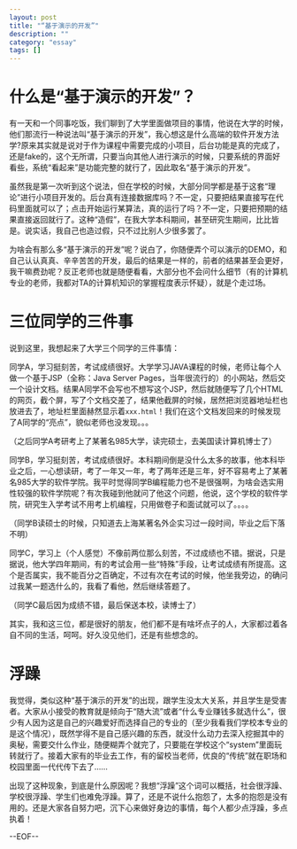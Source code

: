 ```yaml
---
layout: post
title: "“基于演示的开发”"
description: ""
category: "essay"
tags: []
---
```


什么是“基于演示的开发”？
========================

有一天和一个同事吃饭，我们聊到了大学里面做项目的事情，他说在大学的时候，他们那流行一种说法叫“基于演示的开发”，我心想这是什么高端的软件开发方法学?原来其实就是说对于作为课程中需要完成的小项目，后台功能是真的完成了，还是fake的，这个无所谓，只要当向其他人进行演示的时候，只要系统的界面好看些，系统“看起来”是功能完整的就行了，因此取名“基于演示的开发”。

虽然我是第一次听到这个说法，但在学校的时候，大部分同学都是基于这套“理论”进行小项目开发的。后台真有连接数据库吗？不一定，只要把结果直接写在代码里面就可以了；点击开始运行某算法，真的运行了吗？不一定，只要把预期的结果直接返回就行了。这种“造假”，在我大学本科期间，甚至研究生期间，比比皆是。说实话，我自己也造过假，只不过比别人少很多罢了。

 为啥会有那么多“基于演示的开发”呢？说白了，你随便弄个可以演示的DEMO，和自己认认真真、辛辛苦苦的开发，最后的结果是一样的，前者的结果甚至会更好，我干嘛费劲呢？反正老师也就是随便看看，大部分也不会问什么细节（有的计算机专业的老师，我都对TA的计算机知识的掌握程度表示怀疑），就是个走过场。

三位同学的三件事
=================

说到这里，我想起来了大学三个同学的三件事情：

同学A，学习挺刻苦，考试成绩很好。大学学习JAVA课程的时候，老师让每个人做一个基于JSP（全称：Java Server Pages，当年很流行的）的小网站，然后交一个设计文档。结果A同学不会写也不想写这个JSP，然后就随便写了几个HTML的网页，截个屏，写了个文档交差了，结果他截屏的时候，居然把浏览器地址栏也放进去了，地址栏里面赫然显示着`xxx.html`！我们在这个文档发回来的时候发现了A同学的“亮点”，貌似老师也没发现。。。

（之后同学A考研考上了某著名985大学，读完硕士，去美国读计算机博士了）

同学B，学习挺刻苦，考试成绩很好。本科期间倒是没什么太多的故事，他本科毕业之后，一心想读研，考了一年又一年，考了两年还是三年，好不容易考上了某著名985大学的软件学院。我平时觉得同学B编程能力也不是很强啊，为啥会选实用性较强的软件学院呢？有次我碰到他就问了他这个问题，他说，这个学校的软件学院，研究生入学考试不用考上机编程，只用做卷子和面试就可以了。。。。

（同学B读硕士的时候，只知道去上海某著名外企实习过一段时间，毕业之后下落不明）

同学C，学习上（个人感觉）不像前两位那么刻苦，不过成绩也不错。据说，只是据说，他大学四年期间，有的考试会用一些“特殊”手段，让考试成绩有所提高。这个是否属实，我不能百分之百确定，不过有次在考试的时候，他坐我旁边，的确问过我某一题选什么的，我看了看他，然后继续答题了。

（同学C最后因为成绩不错，最后保送本校，读博士了）

其实，我和这三位，都是很好的朋友，他们都不是有啥坏点子的人，大家都过着各自不同的生活，呵呵。好久没见他们，还是有些想念的。

浮躁
===============

我觉得，类似这种“基于演示的开发”的出现，跟学生没太大关系，并且学生是受害者。大家从小接受的教育就是倾向于“随大流”或者“什么专业赚钱多就选什么”，很少有人因为这是自己的兴趣爱好而选择自己的专业的（至少我看我们学校本专业的是这个情况），既然学得不是自己感兴趣的东西，就没什么动力去深入挖掘其中的奥秘，需要交什么作业，随便糊弄个就完了，只要能在学校这个“system”里面玩转就行了。接着大家有的毕业去工作，有的留校当老师，优良的“传统”就在职场和校园里面一代代传下去了……

出现了这种现象，到底是什么原因呢？我想“浮躁”这个词可以概括，社会很浮躁、学校很浮躁、学生们也难免浮躁。算了，还是不说什么抱怨了，太多的抱怨是没有用的。还是大家各自努力吧，沉下心来做好身边的事情，每个人都少点浮躁，多点执着！

--EOF--


